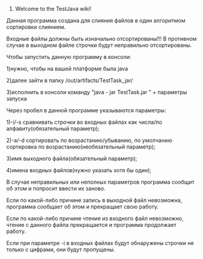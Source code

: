 1. Welcome to the TestJava wiki!

Данная программа создана для слияния файлов в один алгоритмом сортировки слиянием.

Входные файлы должны быть изначально отсортированы!!! В противном случае в выходном файле строчки будут неправильно отсортированы.

Чтобы запустить данную программу в консоли:

1)нужно, чтобы на вашей платформе была java

2)далее зайти в папку /out/artifacts/TestTask_jar/

3)исполнить в консоли команду "java - jar TestTask.jar " + параметры запуска

Через пробел в данной программе указываются параметры:

1)-i/-s сравнивать строчки во входных файлах как числа/по алфавиту(обязательный параметр);

2)-a/-d сортировать по возрастанию/убыванию, по умолчанию сортировка по возрастанию(необязательный параметр);

3)имя выходного файла(обязательный параметр);

4)имена входных файлов(нужно указать хотя бы один);

В случае неправильных или неполных параметров программа сообщит об этом и попросит ввести их заново.

Если по какой-либо причине запись в выходной файл невозможна, программа сообщает об этом и прекращает свою работу.

Если по какой-либо причине чтение из входного файл невозможно, чтение с данного файла прекращается и программа продолжает работу.

Если при параметре -i в входных файлах будут обнаружены строчки не только с цифрами, они будут пропущены.
